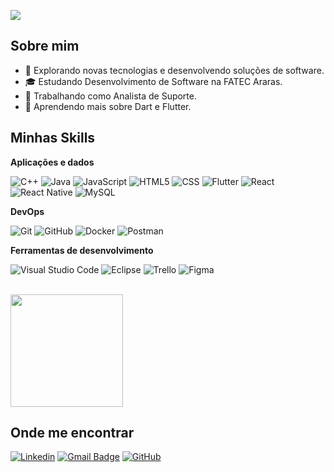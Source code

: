 ![](https://komarev.com/ghpvc/?username=mvitoriasuz&color=006bed)

## Sobre mim

- 🤔 Explorando novas tecnologias e desenvolvendo soluções de software.
- 🎓 Estudando Desenvolvimento de Software na FATEC Araras.
- 💼 Trabalhando como Analista de Suporte.
- 🌱 Aprendendo mais sobre Dart e Flutter.

## Minhas Skills

**Aplicações e dados**

![C++](https://img.shields.io/badge/-C++-333333?style=flat&logo=C%2B%2B&logoColor=00599C)
![Java](https://img.shields.io/badge/-Java-333333?style=flat&logo=Java&logoColor=007396)
![JavaScript](https://img.shields.io/badge/-JavaScript-333333?style=flat&logo=javascript)
![HTML5](https://img.shields.io/badge/-HTML5-333333?style=flat&logo=HTML5)
![CSS](https://img.shields.io/badge/-CSS-333333?style=flat&logo=CSS3&logoColor=1572B6)
![Flutter](https://img.shields.io/badge/-Flutter-333333?style=flat&logo=Flutter)
![React](https://img.shields.io/badge/-React-333333?style=flat&logo=react)
![React Native](https://img.shields.io/badge/-React%20Native-333333?style=flat&logo=react)
![MySQL](https://img.shields.io/badge/-MySQL-333333?style=flat&logo=mysql)

**DevOps**

![Git](https://img.shields.io/badge/-Git-333333?style=flat&logo=git)
![GitHub](https://img.shields.io/badge/-GitHub-333333?style=flat&logo=github)
![Docker](https://img.shields.io/badge/-Docker-333333?style=flat&logo=docker)
![Postman](https://img.shields.io/badge/-Postman-333333?style=flat&logo=postman)

**Ferramentas de desenvolvimento**

![Visual Studio Code](https://img.shields.io/badge/-Visual%20Studio%20Code-333333?style=flat&logo=visual-studio-code&logoColor=007ACC)
![Eclipse](https://img.shields.io/badge/-Eclipse-333333?style=flat&logo=eclipse-ide&logoColor=2C2255)
![Trello](https://img.shields.io/badge/-Trello-333333?style=flat&logo=trello&logoColor=007ACC)
![Figma](https://img.shields.io/badge/-Figma-333333?style=flat&logo=figma&logoColor=007ACC)

<br/>

<a href="https://github.com/mvitoriasuz" title="Perfil Mavi">
  <img height="180em" src="https://github-readme-stats.vercel.app/api?username=mvitoriasuz&theme=dracula&show_icons=true" />
</a>

## Onde me encontrar

[![Linkedin](https://img.shields.io/badge/-Maria_Suzarth-blue?style=flat-square&logo=Linkedin&logoColor=white&link=https://www.linkedin.com/in/maria-suzarth/)](https://www.linkedin.com/in/maria-suzarth/)
[![Gmail Badge](https://img.shields.io/badge/-Entre_em_Contato_comigo-006bed?style=flat-square&logo=Gmail&logoColor=white&link=mailto:maria.suzarth@hotmail.com)](mailto:maria.suzarth@hotmail.com)
[![GitHub](https://img.shields.io/github/followers/mvitoriasuz?label=follow&style=social)]([https://github.com/mvitoriasuz)

